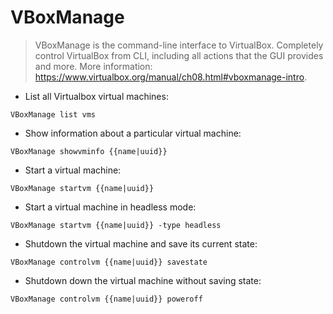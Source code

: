 # VBoxManage

> VBoxManage is the command-line interface to VirtualBox.
> Completely control VirtualBox from CLI, including all actions that the GUI provides and more.
> More information: <https://www.virtualbox.org/manual/ch08.html#vboxmanage-intro>.

- List all Virtualbox virtual machines:

`VBoxManage list vms`

- Show information about a particular virtual machine:

`VBoxManage showvminfo {{name|uuid}}`

- Start a virtual machine:

`VBoxManage startvm {{name|uuid}}`

- Start a virtual machine in headless mode:

`VBoxManage startvm {{name|uuid}} -type headless`

- Shutdown the virtual machine and save its current state:

`VBoxManage controlvm {{name|uuid}} savestate`

- Shutdown down the virtual machine without saving state:

`VBoxManage controlvm {{name|uuid}} poweroff`
